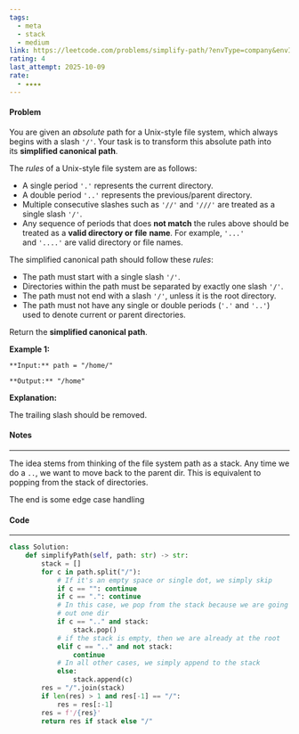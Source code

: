 ```yaml
---
tags:
  - meta
  - stack
  - medium
link: https://leetcode.com/problems/simplify-path/?envType=company&envId=facebook&favoriteSlug=facebook-thirty-days
rating: 4
last_attempt: 2025-10-09
rate:
  - ★★★★
---
```

#### Problem
You are given an _absolute_ path for a Unix-style file system, which always begins with a slash `'/'`. Your task is to transform this absolute path into its **simplified canonical path**.

The _rules_ of a Unix-style file system are as follows:

- A single period `'.'` represents the current directory.
- A double period `'..'` represents the previous/parent directory.
- Multiple consecutive slashes such as `'//'` and `'///'` are treated as a single slash `'/'`.
- Any sequence of periods that does **not match** the rules above should be treated as a **valid directory or** **file** **name**. For example, `'...'` and `'....'` are valid directory or file names.

The simplified canonical path should follow these _rules_:

- The path must start with a single slash `'/'`.
- Directories within the path must be separated by exactly one slash `'/'`.
- The path must not end with a slash `'/'`, unless it is the root directory.
- The path must not have any single or double periods (`'.'` and `'..'`) used to denote current or parent directories.

Return the **simplified canonical path**.

**Example 1:**
```
**Input:** path = "/home/"

**Output:** "/home"
```

**Explanation:**

The trailing slash should be removed.

#### Notes
---
The idea stems from thinking of the file system path as a stack. Any time we do a `..`, we want to move back to the parent dir. This is equivalent to popping from the stack of directories.

The end is some edge case handling

#### Code
---

```python
class Solution:
    def simplifyPath(self, path: str) -> str:
        stack = []
        for c in path.split("/"):
	        # If it's an empty space or single dot, we simply skip
            if c == "": continue
            if c == ".": continue
			# In this case, we pop from the stack because we are going
			# out one dir
            if c == ".." and stack:
                stack.pop()
			# if the stack is empty, then we are already at the root
            elif c == ".." and not stack:
                continue
			# In all other cases, we simply append to the stack
            else:
                stack.append(c)
        res = "/".join(stack)
        if len(res) > 1 and res[-1] == "/":
            res = res[:-1]
        res = f'/{res}'
        return res if stack else "/"
```
